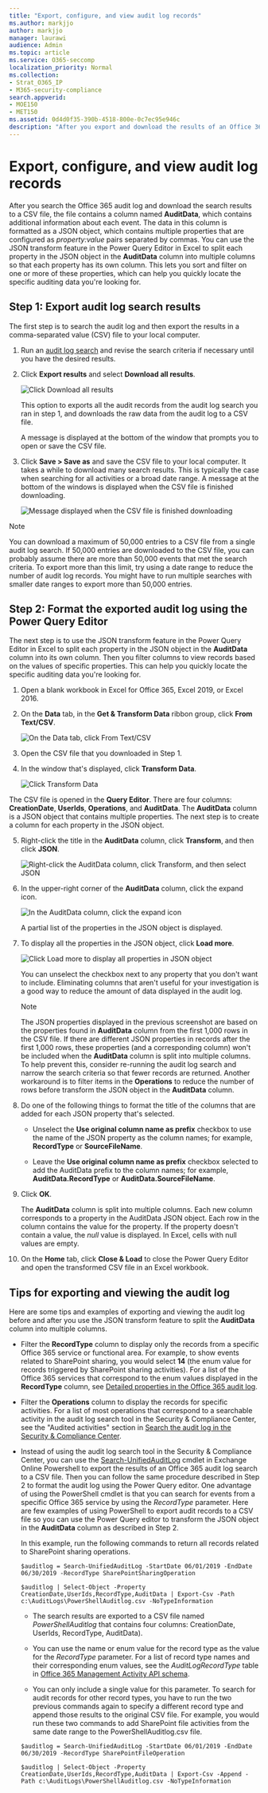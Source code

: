 ```yaml
---
title: "Export, configure, and view audit log records"
ms.author: markjjo
author: markjjo
manager: laurawi
audience: Admin
ms.topic: article
ms.service: O365-seccomp
localization_priority: Normal
ms.collection: 
- Strat_O365_IP
- M365-security-compliance
search.appverid: 
- MOE150
- MET150
ms.assetid: 0d4d0f35-390b-4518-800e-0c7ec95e946c
description: "After you export and download the results of an Office 365 audit log search to a CSV file, you can use the JSON transform feature in the Power Query Editor in Excel to split each property in the JSON object in the AuditData column into its own column. This can help you quickly locate the specific auditing data you're looking for."
---
```


# Export, configure, and view audit log records

After you search the Office 365 audit log and download the search results to a CSV file, the file contains a column named **AuditData**, which contains additional information about each event. The data in this column is formatted as a JSON object, which contains multiple properties that are configured as *property:value* pairs separated by commas. You can use the JSON transform feature in the Power Query Editor in Excel to split each property in the JSON object in the **AuditData** column into multiple columns so that each property has its own column. This lets you sort and filter on one or more of these properties, which can help you quickly locate the specific auditing data you're looking for.

## Step 1: Export audit log search results

The first step is to search the audit log and then export the results in a comma-separated value (CSV) file to your local computer.
  
1. Run an [audit log search](search-the-audit-log-in-security-and-compliance.md#search-the-audit-log) and revise the search criteria if necessary until you have the desired results.
    
2. Click **Export results** and select **Download all results**. 
    
   ![Click Download all results](media/ExportAuditSearchResults.png)

   This option to exports all the audit records from the audit log search you ran in step 1, and downloads the raw data from the audit log to a CSV file. 

   A message is displayed at the bottom of the window that prompts you to open or save the CSV file. 

3. Click **Save > Save as** and save the CSV file to your local computer. It takes a while to download many search results. This is typically the case when searching for all activities or a broad date range. A message at the bottom of the windows is displayed when the CSV file is finished downloading.
 
   ![Message displayed when the CSV file is finished downloading](media/ExportAuditSearchResultsFinish.png)

> [!NOTE]
  > You can download a maximum of 50,000 entries to a CSV file from a single audit log search. If 50,000 entries are downloaded to the CSV file, you can probably assume there are more than 50,000 events that met the search criteria. To export more than this limit, try using a date range to reduce the number of audit log records. You might have to run multiple searches with smaller date ranges to export more than 50,000 entries.

## Step 2: Format the exported audit log using the Power Query Editor

The next step is to use the JSON transform feature in the Power Query Editor in Excel to split each property in the JSON object in the **AuditData** column into its own column. Then you filter columns to view records based on the values of specific properties. This can help you quickly locate the specific auditing data you're looking for.

1. Open a blank workbook in Excel for Office 365, Excel 2019, or Excel 2016.
    
2.  On the **Data** tab, in the **Get & Transform Data** ribbon group, click **From Text/CSV**.

    ![On the Data tab, click From Text/CSV](media/JSONTransformOpenCSVFile.png)

3. Open the CSV file that you downloaded in Step 1.
    
4. In the window that's displayed, click **Transform Data**.

   ![Click Transform Data](media/JSONOpenPowerQuery.png)

The CSV file is opened in the **Query Editor**. There are four columns: **CreationDate**, **UserIds**, **Operations**, and **AuditData**. The **AuditData** column is a JSON object that contains multiple properties. The next step is to create a column for each property in the JSON object.
    
5. Right-click the title in the **AuditData** column, click **Transform**, and then click **JSON**. 
 
   ![Right-click the AuditData column, click Transform, and then select JSON](media/JSONTransform.png)

6. In the upper-right corner of the **AuditData** column, click the expand icon.
    
   ![In the AuditData column, click the expand icon](media/JSONTransformExpandIcon.png)

   A partial list of the properties in the JSON object is displayed.

7. To display all the properties in the JSON object, click **Load more**.

   ![Click Load more to display all properties in JSON object](media/JSONTransformLoadJSONProperties.png)

   You can unselect the checkbox next to any property that you don't want to include. Eliminating columns that aren't useful for your investigation is a good way to reduce the amount of data displayed in the audit log. 

   > [!NOTE]
   > The JSON properties displayed in the previous screenshot are based on the properties found in **AuditData** column from the first 1,000 rows in the CSV file. If there are different JSON properties in records after the first 1,000 rows, these properties (and a corresponding column) won't be included when the **AuditData** column is split into multiple columns. To help prevent this, consider re-running the audit log search and narrow the search criteria so that fewer records are returned. Another workaround is to filter items in the **Operations** to reduce the number of rows before transform the JSON object in the **AuditData** column.

8. Do one of the following things to format the title of the columns that are added for each JSON property that's selected.

    - Unselect the **Use original column name as prefix** checkbox to use the name of the JSON property as the column names; for example, **RecordType** or **SourceFileName**.
    
   - Leave the **Use original column name as prefix** checkbox selected to add the AuditData prefix to the column names; for example, **AuditData.RecordType** or **AuditData.SourceFileName**.

9. Click **OK**.
    
    The **AuditData** column is split into multiple columns. Each new column corresponds to a property in the AuditData JSON object. Each row in the column contains the value for the property. If the property doesn't contain a value, the *null* value is displayed. In Excel, cells with null values are empty.
  
10. On the **Home** tab, click **Close & Load** to close the Power Query Editor and open the transformed CSV file in an Excel workbook. 

## Tips for exporting and viewing the audit log

Here are some tips and examples of exporting and viewing the audit log before and after you use the JSON transform feature to split the **AuditData** column into multiple columns.

- Filter the **RecordType** column to display only the records from a specific Office 365 service or functional area. For example, to show events related to SharePoint sharing, you would select **14** (the enum value for records triggered by SharePoint sharing activities). For a list of the Office 365 services that correspond to the enum values displayed in the **RecordType** column, see [Detailed properties in the Office 365 audit log](detailed-properties-in-the-office-365-audit-log.md).

- Filter the **Operations** column to display the records for specific activities. For a list of most operations that correspond to a searchable activity in the audit log search tool in the Security & Compliance Center, see the "Audited activities" section in [Search the audit log in the Security & Compliance Center](search-the-audit-log-in-security-and-compliance.md#audited-activities).

- Instead of using the audit log search tool in the Security & Compliance Center, you can use the [Search-UnifiedAuditLog](https://docs.microsoft.com/powershell/module/exchange/policy-and-compliance-audit/search-unifiedauditlog) cmdlet in Exchange Online Powershell to export the results of an Office 365 audit log search to a CSV file. Then you can follow the same procedure described in Step 2 to format the audit log using the Power Query editor. One advantage of using the PowerShell cmdlet is that you can search for events from a specific Office 365 service by using the *RecordType* parameter. Here are few examples of using PowerShell to export audit records to a CSV file so you can use the Power Query editor to transform the JSON object in the **AuditData** column as described in Step 2.

   In this example, run the following commands to return all records related to SharePoint sharing operations. 
   ```
   $auditlog = Search-UnifiedAuditLog -StartDate 06/01/2019 -EndDate 06/30/2019 -RecordType SharePointSharingOperation
   ```

   ```
   $auditlog | Select-Object -Property CreationDate,UserIds,RecordType,AuditData | Export-Csv -Path c:\AuditLogs\PowerShellAuditlog.csv -NoTypeInformation
   ```

   - The search results are exported to a CSV file named *PowerShellAuditlog* that contains four columns: CreationDate, UserIds, RecordType, AuditData).

   - You can use the name or enum value for the record type as the value for the *RecordType* parameter. For a list of record type names and their corresponding enum values, see the *AuditLogRecordType* table in [Office 365 Management Activity API schema](https://docs.microsoft.com/office/office-365-management-api/office-365-management-activity-api-schema#enum-auditlogrecordtype---type-edmint32).
   
   - You can only include a single value for this parameter. To search for audit records for other record types, you have to run the two previous commands again to specify a different record type and append those results to the original CSV file. For example, you would run these two commands to add SharePoint file activities from the same date range to the PowerShellAuditlog.csv file.

    ```
   $auditlog = Search-UnifiedAuditLog -StartDate 06/01/2019 -EndDate 06/30/2019 -RecordType SharePointFileOperation
   ```

   ```
   $auditlog | Select-Object -Property CreationDate,UserIds,RecordType,AuditData | Export-Csv -Append -Path c:\AuditLogs\PowerShellAuditlog.csv -NoTypeInformation
   ```
